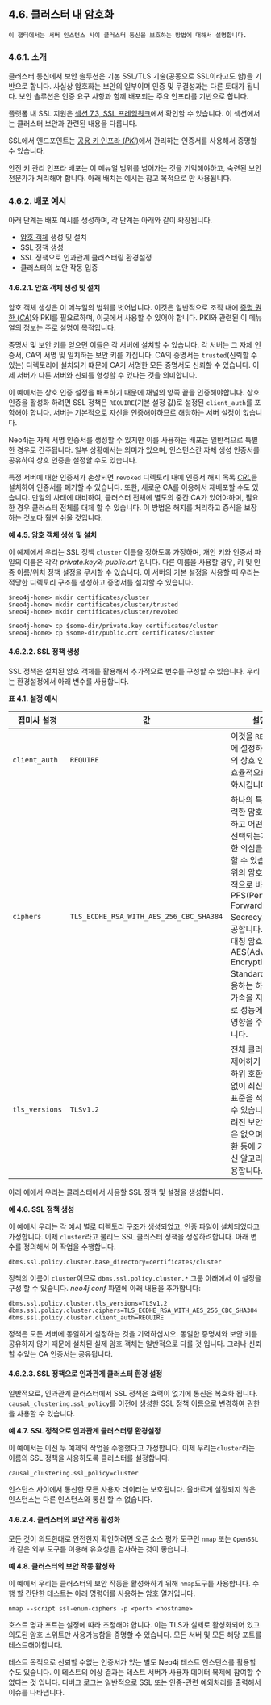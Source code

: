 
## 4.6. 클러스터 내 암호화 

```
이 챕터에서는 서버 인스턴스 사이 클러스터 통신을 보호하는 방법에 대해서 설명합니다. 
```

### 4.6.1. 소개 

클러스터 통신에서 보안 솔루션은 기본 SSL/TLS 기술(공동으로 SSL이라고도 함)을 기반으로 합니다. 
사실상 암호화는 보안의 일부이며 인증 및 무결성과는 다른 토대가 됩니다. 보안 솔루션은 인증 요구 사항과 함께 배포되는 주요 인프라를 기반으로 합니다. 

플랫폼 내 SSL 지원은 [섹션 7.3, SSL 프레임워크](/security/ssl-framework.md)에서 확인할 수 있습니다. 이 섹션에서는 클러스터 보안과 관련된 내용을 다룹니다. 

SSL에서 엔드포인트는 [공용 키 인프라 (*PKI*)](/security/ssl-framework.md)에서 관리하는 인증서를 사용해서 증명할 수 있습니다. 
 
안전 키 관리 인프라 배포는 이 메뉴얼 범위를 넘어가는 것을 기억해야하고, 숙련된 보안 전문가가 처리해야 합니다. 아래 배치는 예시는 참고 목적으로 만 사용됩니다.

### 4.6.2. 배포 예시 

아래 단계는 배포 예시를 생성하며, 각 단계는 아래와 같이 확장됩니다. 

- [암호 객체](/security/ssl-framework.md) 생성 및 설치  
- SSL 정책 생성 
- SSL 정책으로 인과관계 클러스터링 환경설정 
- 클러스터의 보안 작동 입증 

#### 4.6.2.1. 암호 객체 생성 및 설치 

암호 객체 생성은 이 메뉴얼의 범위를 벗어납니다. 이것은 일반적으로 조직 내에 [증명 권한 (*CA*)](/security/ssl-framework.md)와 PKI를 필요로하며, 이곳에서 사용할 수 있어야 합니다. PKI와 관련된 이 메뉴얼의 정보는 주로 설명이 목적입니다. 

증명서 및 보안 키를 얻으면 이들은 각 서버에 설치할 수 있습니다. 각 서버는 그 자체 인증서, CA의 서명 및 일치하는 보안 키를 가집니다. CA의 증명서는 ```trusted```(신뢰할 수 있는) 디렉토리에 설치되기 떄문에 CA가 서명한 모든 증명서도 신뢰할 수 있습니다. 이제 서버가 다른 서버와 신뢰를 형성할 수 있다는 것을 의미합니다. 

이 예에서는 상호 인증 설정을 배포하기 때문에 채널의 양쪽 끝을 인증해야합니다. 상호 인증을 활성화 하려면 SSL 정책은 ```REQUIRE```(기본 설정 값)로 설정된 ```client_auth```를 포함해야 합니다. 서버는 기본적으로 자신을 인증해야하므로 해당하는 서버 설정이 없습니다.

Neo4j는 자체 서명 인증서를 생성할 수 있지만 이를 사용하는 배포는 일반적으로 특별한 경우로 간주됩니다. 일부 상황에서는 의미가 있으며, 인스턴스간 자체 생성 인증서를 공유하여 상호 인증을 설정할 수도 있습니다. 

특정 서버에 대한 인증서가 손상되면 ```revoked``` 디렉토리 내에 인증서 해지 목록 [*CRL*](/security/ssl-framework.md)을 설치하여 인증서를 폐기할 수 있습니다. 또한, 새로운 CA를 이용해서 재배포할 수도 있습니다. 만일의 사태에 대비하여, 클러스터 전체에 별도의 중간 CA가 있어야하며, 필요한 경우 클러스터 전체를 대체 할 수 있습니다. 이 방법은 해지를 처리하고 증식을 보장하는 것보다 훨씬 쉬울 것입니다.

**예 4.5. 암호 객체 생성 및 설치**

이 예제에서 우리는 SSL 정책 ```cluster``` 이름을 정하도록 가정하며, 개인 키와 인증서 파일의 이름은 각각 *private.key*와 *public.crt* 입니다. 다른 이름을 사용할 경우, 키 및 인증 이름/위치 정책 설정을 무시할 수 있습니다. 이 서버의 기본 설정을 사용할 때 우리는 적당한 디렉토리 구조를 생성하고 증명서를 설치할 수 있습니다. 

```
$neo4j-home> mkdir certificates/cluster
$neo4j-home> mkdir certificates/cluster/trusted
$neo4j-home> mkdir certificates/cluster/revoked

$neo4j-home> cp $some-dir/private.key certificates/cluster
$neo4j-home> cp $some-dir/public.crt certificates/cluster
```

#### 4.6.2.2. SSL 정책 생성 

SSL 정책은 설치된 암호 객체를 활용해서 추가적으로 변수를 구성할 수 있습니다. 우리는 환경설정에서 아래 변수를 사용합니다. 

**표 4.1. 설정 예시**

| 접미사 설정        | 값                                          | 설명                                                         |
| ------------------ | ------------------------------------------- | ------------------------------------------------------------ |
| ```client_auth```  | ```REQUIRE```                               | 이것을 ```REQUIRE```에 설정하면 서버의 상호 인증을 효율적으로 활성화시킵니다. |
| ```ciphers```      | ```TLS_ECDHE_RSA_WITH_AES_256_CBC_SHA384``` | 하나의 특정한 강력한 암호를 사용하고 어떤 암호가 선택되는지에 대한 의심을 제거 할 수 있습니다. 위의 암호는 일반적으로 바람직한 PFS(Perfect Forward Secrecy)를 제공합니다. 또한 대칭 암호화에 AES(Advanced Encryption Standard)를 사용하는 하드웨어 가속을 지원하므로 성능에 거의 영향을 주지 않습니다. |
| ```tls_versions``` | ```TLSv1.2```                               | 전체 클러스터를 제어하기 때문에 하위 호환성 문제없이 최신 TLS 표준을 적용 할 수 있습니다. 알려진 보안 취약성은 없으며 키 교환 등에 가장 최신 알고리즘을 사용합니다. |

아래 예에서 우리는 클러스터에서 사용할 SSL 정책 및 설정을 생성합니다. 

**예 4.6. SSL 정책 생성**

이 예에서 우리는 각 예시 별로 디렉토리 구조가 생성되었고, 인증 파일이 설치되었다고 가정합니다. 이제 ```cluster```라고 불리느 SSL 클러스터 정책을 생성하려합니다. 아래 변수를 정의해서 이 작업을 수행합니다. 

```
dbms.ssl.policy.cluster.base_directory=certificates/cluster
```

정책의 이름이 ```cluster```이므로 ```dbms.ssl.policy.cluster.*``` 그룹 아래에서 이 설정을 구성 할 수 있습니다. *neo4j.conf* 파일에 아래 내용을 추가합니다:

```
dbms.ssl.policy.cluster.tls_versions=TLSv1.2
dbms.ssl.policy.cluster.ciphers=TLS_ECDHE_RSA_WITH_AES_256_CBC_SHA384
dbms.ssl.policy.cluster.client_auth=REQUIRE
```
 
정책은 모든 서버에 동일하게 설정하는 것을 기억하십시오. 동일한 증명서와 보안 키를 공유하지 않기 때문에 설치된 실제 암호 객체는 일반적으로 다를 것 입니다. 그러나 신뢰할 수있는 CA 인증서는 공유됩니다.

#### 4.6.2.3. SSL 정책으로 인과관계 클러스터 환경 설정 

일반적으로, 인과관계 클러스터에서 SSL 정책은 효력이 없기에 통신은 복호화 됩니다. ```causal_clustering.ssl_policy```를 이전에 생성한 SSL 정책 이름으로 변경하여 권한을 사용할 수 있습니다. 

**예 4.7. SSL 정책으로 인과관계 클러스터링 환경설정**

이 예에서는 이전 두 예제의 작업을 수행했다고 가정합니다. 이제 우리는`cluster`라는 이름의 SSL 정책을 사용하도록 클러스터를 설정합니다.

```
causal_clustering.ssl_policy=cluster
```

인스턴스 사이에서 통신한 모든 사용자 데이터는 보호됩니다. 올바르게 설정되지 않은 인스턴스는 다른 인스턴스와 통신 할 수 없습니다.

#### 4.6.2.4. 클러스터의 보안 작동 활성화   

모든 것이 의도한대로 안전한지 확인하려면 오픈 소스 평가 도구인 ```nmap``` 또는 ```OpenSSL```과 같은 외부 도구를 이용해 유효성을 검사하는 것이 좋습니다.

**예 4.8. 클러스터의 보안 작동 활성화**

이 예에서 우리는 클러스터의 보안 작동을 활성화하기 위해 ```nmap```도구를 사용합니다. 수행 할 간단한 테스트는 아래 명령어를 사용하는 암호 열거입니다.

```
nmap --script ssl-enum-ciphers -p <port> <hostname>
```

호스트 명과 포트는 설정에 따라 조정해야 합니다. 이는 TLS가 실제로 활성화되어 있고 의도된 암호 스위트만 사용가능함을 증명할 수 있습니다. 모든 서버 및 모든 해당 포트를 테스트해야합니다.


테스트 목적으로 신뢰할 수없는 인증서가 있는 별도 Neo4j 테스트 인스턴스를 활용할 수도 있습니다. 이 테스트의 예상 결과는 테스트 서버가 사용자 데이터 복제에 참여할 수 없다는 것 입니다. 디버그 로그는 일반적으로 SSL 또는 인증-관련 예외처리를 출력해서 이슈를 나타냅니다. 